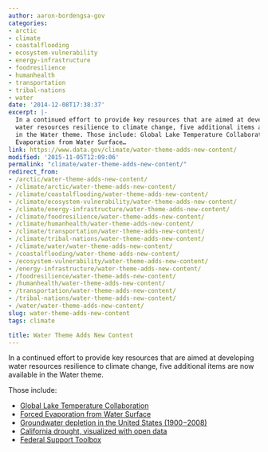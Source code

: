 ```yaml
---
author: aaron-bordengsa-gov
categories:
- arctic
- climate
- coastalflooding
- ecosystem-vulnerability
- energy-infrastructure
- foodresilience
- humanhealth
- transportation
- tribal-nations
- water
date: '2014-12-08T17:38:37'
excerpt: |-
  In a continued effort to provide key resources that are aimed at developing
  water resources resilience to climate change, five additional items are now available
  in the Water theme. Those include: Global Lake Temperature Collaboration Forced
  Evaporation from Water Surface…
link: https://www.data.gov/climate/water-theme-adds-new-content/
modified: '2015-11-05T12:09:06'
permalink: "climate/water-theme-adds-new-content/"
redirect_from:
- /arctic/water-theme-adds-new-content/
- /climate/arctic/water-theme-adds-new-content/
- /climate/coastalflooding/water-theme-adds-new-content/
- /climate/ecosystem-vulnerability/water-theme-adds-new-content/
- /climate/energy-infrastructure/water-theme-adds-new-content/
- /climate/foodresilience/water-theme-adds-new-content/
- /climate/humanhealth/water-theme-adds-new-content/
- /climate/transportation/water-theme-adds-new-content/
- /climate/tribal-nations/water-theme-adds-new-content/
- /climate/water/water-theme-adds-new-content/
- /coastalflooding/water-theme-adds-new-content/
- /ecosystem-vulnerability/water-theme-adds-new-content/
- /energy-infrastructure/water-theme-adds-new-content/
- /foodresilience/water-theme-adds-new-content/
- /humanhealth/water-theme-adds-new-content/
- /transportation/water-theme-adds-new-content/
- /tribal-nations/water-theme-adds-new-content/
- /water/water-theme-adds-new-content/
slug: water-theme-adds-new-content
tags: climate

title: Water Theme Adds New Content
---
```


In a continued effort to provide key resources that are aimed at developing water resources resilience to climate change, five additional items are now available in the Water theme.

Those include:

* [Global Lake Temperature Collaboration](https://portal.lternet.edu/nis/mapbrowse?scope=knb-lter-ntl&identifier=10001)
* [Forced Evaporation from Water Surface](http://pubs.usgs.gov/sir/2013/5188/)
* [Groundwater depletion in the United States (1900−2008)](http://pubs.er.usgs.gov/publication/sir20135079)
* [California drought, visualized with open data](http://cida.usgs.gov/ca_drought)
* [Federal Support Toolbox](http://www.watertoolbox.us/intro/f?p=689:10:0::NO)
